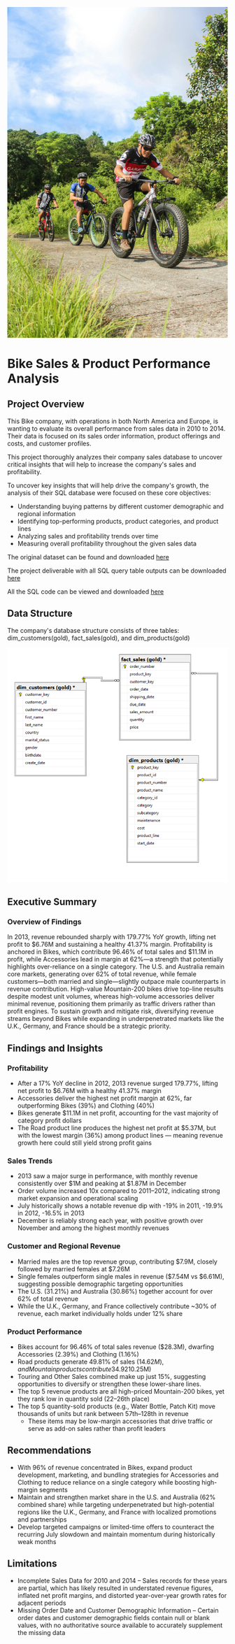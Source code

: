 ![Bike Sales Project Banner](https://github.com/pjmaninang/Bike-Sales-SQL-Analysis-Project/blob/main/biking.jpg)
# Bike Sales & Product Performance Analysis

## Project Overview

This Bike company, with operations in both North America and Europe, is wanting to evaluate its overall performance from sales data in 2010 to 2014. Their data is focused on its sales order information, product offerings and costs, and customer profiles. 

This project thoroughly analyzes their company sales database to uncover critical insights that will help to increase the company's sales and profitability. 

To uncover key insights that will help drive the company's growth, the analysis of their SQL database were focused on these core objectives:

  - Understanding buying patterns by different customer demographic and regional information
  - Identifying top-performing products, product categories, and product lines
  - Analyzing sales and profitability trends over time
  - Measuring overall profitability throughout the given sales data

The original dataset can be found and downloaded [here](https://github.com/DataWithBaraa/sql-data-analytics-project)

The project deliverable with all SQL query table outputs can be downloaded [here](https://github.com/pjmaninang/Bike-Sales-SQL-Analysis-Project/blob/main/Project%20Deliverable.xlsx)

All the SQL code can be viewed and downloaded [here](https://github.com/pjmaninang/Bike-Sales-SQL-Analysis-Project/blob/main/BikeSales%20SQL%20Analysis.sql)

## Data Structure

The company's database structure consists of three tables: dim_customers(gold), fact_sales(gold), and dim_products(gold)

![Database Schema](https://github.com/pjmaninang/Bike-Sales-SQL-Analysis-Project/blob/main/Database%20Schema.png?raw=true)

## Executive Summary

### Overview of Findings

In 2013, revenue rebounded sharply with 179.77% YoY growth, lifting net profit to $6.76M and sustaining a healthy 41.37% margin. Profitability is anchored in Bikes, which contribute 96.46% of total sales and $11.1M in profit, while Accessories lead in margin at 62%—a strength that potentially highlights over-reliance on a single category. The U.S. and Australia remain core markets, generating over 62% of total revenue, while female customers—both married and single—slightly outpace male counterparts in revenue contribution. High-value Mountain-200 bikes drive top-line results despite modest unit volumes, whereas high-volume accessories deliver minimal revenue, positioning them primarily as traffic drivers rather than profit engines. To sustain growth and mitigate risk, diversifying revenue streams beyond Bikes while expanding in underpenetrated markets like the U.K., Germany, and France should be a strategic priority.

## Findings and Insights

### Profitability

- After a 17% YoY decline in 2012, 2013 revenue surged 179.77%, lifting net profit to $6.76M with a healthy 41.37% margin
- Accessories deliver the highest net profit margin at 62%, far outperforming Bikes (39%) and Clothing (40%)
- Bikes generate $11.1M in net profit, accounting for the vast majority of category profit dollars
- The Road product line produces the highest net profit at $5.37M, but with the lowest margin (36%) among product lines — meaning revenue growth here could still yield strong profit gains

### Sales Trends

- 2013 saw a major surge in performance, with monthly revenue consistently over $1M and peaking at $1.87M in December
- Order volume increased 10x compared to 2011–2012, indicating strong market expansion and operational scaling
- July historically shows a notable revenue dip with -19% in 2011, -19.9% in 2012, -16.5% in 2013
- December is reliably strong each year, with positive growth over November and among the highest monthly revenues

### Customer and Regional Revenue

- Married males are the top revenue group, contributing $7.9M, closely followed by married females at $7.26M
- Single females outperform single males in revenue ($7.54M vs $6.61M), suggesting possible demographic targeting opportunities
- The U.S. (31.21%) and Australia (30.86%) together account for over 62% of total revenue
- While the U.K., Germany, and France collectively contribute ~30% of revenue, each market individually holds under 12% share

### Product Performance

- Bikes account for 96.46% of total sales revenue ($28.3M), dwarfing Accessories (2.39%) and Clothing (1.16%)
- Road products generate 49.81% of sales ($14.62M), and Mountain products contribute 34.92% ($10.25M)
- Touring and Other Sales combined make up just 15%, suggesting opportunities to diversify or strengthen these lower-share lines.
- The top 5 revenue products are all high-priced Mountain-200 bikes, yet they rank low in quantity sold (22–26th place)
- The top 5 quantity-sold products (e.g., Water Bottle, Patch Kit) move thousands of units but rank between 57th–128th in revenue
  - These items may be low-margin accessories that drive traffic or serve as add-on sales rather than profit leaders

## Recommendations

- With 96% of revenue concentrated in Bikes, expand product development, marketing, and bundling strategies for Accessories and Clothing to reduce reliance on a single category while boosting high-margin segments
- Maintain and strengthen market share in the U.S. and Australia (62% combined share) while targeting underpenetrated but high-potential regions like the U.K., Germany, and France with localized promotions and partnerships
- Develop targeted campaigns or limited-time offers to counteract the recurring July slowdown and maintain momentum during historically weak months

## Limitations
- Incomplete Sales Data for 2010 and 2014 – Sales records for these years are partial, which has likely resulted in understated revenue figures, inflated net profit margins, and distorted year-over-year growth rates for adjacent periods
- Missing Order Date and Customer Demographic Information – Certain order dates and customer demographic fields contain null or blank values, with no authoritative source available to accurately supplement the missing data


